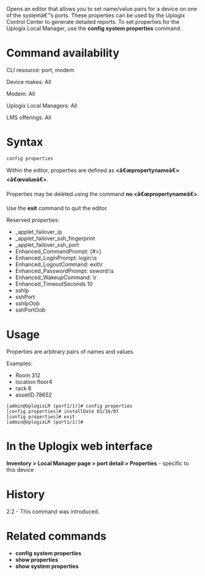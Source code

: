 <!-- 5.4 -->

Opens an editor that allows you to set name/value pairs for a device on one of the systemâ€™s ports. These properties can be used by the Uplogix Control Center to generate detailed reports. To set properties for the Uplogix Local Manager, use the **config system properties** command.

# Command availability 

CLI resource: port, modem

Device makes: All

Modem: All

Uplogix Local Managers: All

LMS offerings: All

# Syntax 

```
config properties
```

Within the editor, properties are defined as **<â€œpropertynameâ€> <â€œvalueâ€>**.

Properties may be deleted using the command **no <â€œpropertynameâ€>**.

Use the **exit** command to quit the editor.

Reserved properties:

- _applet_failover_ip
- _applet_failover_ssh_fingerprint
- _applet_failover_ssh_port
- Enhanced_CommandPrompt: [#>]
- Enhanced_LoginPrompt: login:\s
- Enhanced_LogoutCommand: exit\r
- Enhanced_PasswordPrompt: ssword:\s
- Enhanced_WakeupCommand: \r
- Enhanced_TimeoutSeconds 10
- sshIp
- sshPort 
- sshIpOob 
- sshPortOob

# Usage 

Properties are arbitrary pairs of names and values. 

Examples: 

- Room 312
- location floor4
- rack 6
- assetID 78652


```
[admin@UplogixLM (port1/1)]# config properties
[config properties]# installDate 01/16/07
[config properties]# exit
[admin@UplogixLM (port1/1)]#
```

# In the Uplogix web interface

**Inventory > Local Manager page > port detail > Properties** - specific to this device

# History 

2.2 - This command was introduced.

# Related commands 

- **config system properties**
- **show properties**
- **show system properties**
